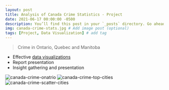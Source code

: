 ```yaml
---
layout: post
title: Analysis of Canada Crime Statistics - Project
date: 2021-06-17 00:00:00 -0500
description: You’ll find this post in your `_posts` directory. Go ahead and edit it and re-build the site to see your changes. # Add post description (optional)
img: canada-crime-stats.jpg # Add image post (optional)
tags: [Project, Data Visualization] # add tag
---
```


> Crime in Ontario, Quebec and Manitoba

* Effective [data visualizations](https://github.com/radroid/crime-stats-assignment-2/blob/main/docs/pdfs/crime-visualizations.pdf)
* Report presentation
* Insight gathering and presentation

![canada-crime-onatrio](images/canada-crime-ontario.png)
![canada-crime-top-cities](images/canada-crime-top-cities.png)
![canada-crime-scatter-cities](images/canada-crime-scatter-cities.png)
